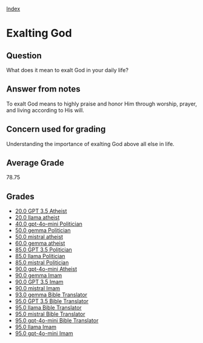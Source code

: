 
[Index](../../index.md)
# Exalting God
## Question
What does it mean to exalt God in your daily life?

## Answer from notes
To exalt God means to highly praise and honor Him through worship, prayer, and living according to His will.

## Concern used for grading
Understanding the importance of exalting God above all else in life.

## Average Grade
78.75

## Grades
 * [20.0 GPT 3.5 Atheist](../answers/GPT_3.5_Atheist/Exalting_God.md)
 * [20.0 llama atheist](../answers/llama_atheist/Exalting_God.md)
 * [40.0 gpt-4o-mini Politician](../answers/gpt-4o-mini_Politician/Exalting_God.md)
 * [50.0 gemma Politician](../answers/gemma_Politician/Exalting_God.md)
 * [50.0 mistral atheist](../answers/mistral_atheist/Exalting_God.md)
 * [60.0 gemma atheist](../answers/gemma_atheist/Exalting_God.md)
 * [85.0 GPT 3.5 Politician](../answers/GPT_3.5_Politician/Exalting_God.md)
 * [85.0 llama Politician](../answers/llama_Politician/Exalting_God.md)
 * [85.0 mistral Politician](../answers/mistral_Politician/Exalting_God.md)
 * [90.0 gpt-4o-mini Atheist](../answers/gpt-4o-mini_Atheist/Exalting_God.md)
 * [90.0 gemma Imam](../answers/gemma_Imam/Exalting_God.md)
 * [90.0 GPT 3.5 Imam](../answers/GPT_3.5_Imam/Exalting_God.md)
 * [90.0 mistral Imam](../answers/mistral_Imam/Exalting_God.md)
 * [93.0 gemma Bible Translator](../answers/gemma_Bible_Translator/Exalting_God.md)
 * [95.0 GPT 3.5 Bible Translator](../answers/GPT_3.5_Bible_Translator/Exalting_God.md)
 * [95.0 llama Bible Translator](../answers/llama_Bible_Translator/Exalting_God.md)
 * [95.0 mistral Bible Translator](../answers/mistral_Bible_Translator/Exalting_God.md)
 * [95.0 gpt-4o-mini Bible Translator](../answers/gpt-4o-mini_Bible_Translator/Exalting_God.md)
 * [95.0 llama Imam](../answers/llama_Imam/Exalting_God.md)
 * [95.0 gpt-4o-mini Imam](../answers/gpt-4o-mini_Imam/Exalting_God.md)

